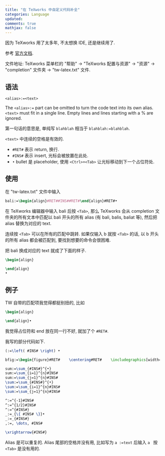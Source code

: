 ```yaml
---
title: "在 TeXworks 中自定义代码补全"
categories: Language
updated: 
comments: true
mathjax: false
---
```


因为 TeXworks 用了太多年, 不太想换 IDE, 还是继续用了.

参考 [官方文档](https://github.com/TeXworks/texworks/wiki/CodeCompletion).

文件地址: TeXworks 菜单栏的 "帮助" -> "TeXworks 配置与资源" -> "资源" -> "completion" 文件夹 -> "tw-latex.txt" 文件.

## 语法

```
<alias>:=<text>
```

The `<alias>:=` part can be omitted to turn the code text into its own alias. `<text>` must fit in a single line. Empty lines and lines starting with a % are ignored.

第一句话的意思是, 单纯写 `blahblah` 相当于 `blahblah:=blahblah`.

`<text>` 中连续的空格是有效的.

- `#RET#` 表示 return, 换行.
- `#INS#` 表示 insert, 光标会被放置在此处.
- `•` bullet 是 placeholder, 使用 `<Ctrl>+<Tab>` 让光标移动到下一个占位符处.

<!-- more -->

## 使用

在 "tw-latex.txt" 文件中输入

```tex
bali:=\begin{align}#RET##INS##RET#\end{align}#RET#•
```

在 TeXworks 编辑器中输入 bali 后按 `<Tab>`, 那么 TeXworks 会从 completion 文件夹的所有文本中匹配以 bali 开头的所有 alias (有 bali, balis, baliat 等), 然后把 alias 替换为对应的 text. 

连续按 `<Tab>` 可以在所有的匹配中跳转. 如果仅输入 b 就按 `<Tab>` 的话, 以 b 开头的所有 alias 都会被匹配到, 要找到想要的命令会很困难.

把 bali 换成对应的 text 就成了下面的样子.

```tex
\begin{align}

\end{align}
•
```

## 例子

TW 自带的匹配项我觉得都挺别扭的,  比如

```tex
\begin{align}

\end{align}•
```

我觉得占位符和 end 放在同一行不好, 就加了个 `#RET#`. 

我写的部分代码如下.

```tex
(:=\left( #INS# \right) •

bfig:=\begin{figure}#RET#    \centering#RET#    \includegraphics[width=16cm]{#INS#}#RET#    \caption{•}#RET#\end{figure}#RET#•

sum:=\sum_{#INS#}^{•}
sum:=\sum_{i=1}^{n}#INS#
sum:=\sum_{j=1}^{n}#INS#
\sum:=\sum_{#INS#}^{•}
\sum:=\sum_{i=1}^{n}#INS#
\sum:=\sum_{j=1}^{n}#INS#

^:=^{-1}#INS#
^:=^{1/2}#INS#
^:=^{#INS#}
_:=_{\{ #INS# \}}•
_:=_{#INS#}
,:=, \dots, #INS#

\xrightarrow{#INS#}
```

Alias 是可以重复的. Alias 尾部的空格并没有用, 比如写为 `a :=text` 后输入 `a ` 按 `<Tab>` 是没有用的.